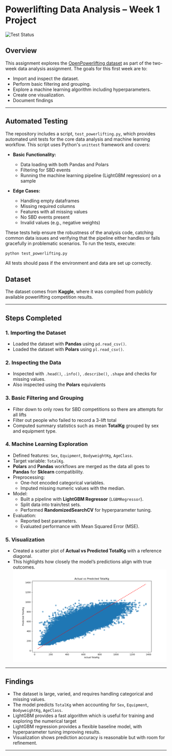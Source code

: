 # Powerlifting Data Analysis – Week 1 Project

![Test Status](https://github.com/chcarlyle/IDS706HW2/actions/workflows/python-tests.yml/badge.svg)

## Overview
This assignment explores the [OpenPowerlifting dataset](https://www.kaggle.com/datasets/open-powerlifting/powerlifting-database) as part of the two-week data analysis assignment. The goals for this first week are to:
- Import and inspect the dataset.
- Perform basic filtering and grouping.
- Explore a machine learning algorithm including hyperparameters.
- Create one visualization.
- Document findings

---

## Automated Testing

The repository includes a script, `test_powerlifting.py`, which provides automated unit tests for the core data analysis and machine learning workflow. This script uses Python's `unittest` framework and covers:

- **Basic Functionality:**
  - Data loading with both Pandas and Polars
  - Filtering for SBD events
  - Running the machine learning pipeline (LightGBM regression) on a sample

- **Edge Cases:**
  - Handling empty dataframes
  - Missing required columns
  - Features with all missing values
  - No SBD events present
  - Invalid values (e.g., negative weights)

These tests help ensure the robustness of the analysis code, catching common data issues and verifying that the pipeline either handles or fails gracefully in problematic scenarios. To run the tests, execute:

```bash
python test_powerlifting.py
```

All tests should pass if the environment and data are set up correctly.

## Dataset
The dataset comes from **Kaggle**, where it was compiled from publicly available powerlifting competition results.

---

## Steps Completed

### 1. Importing the Dataset
- Loaded the dataset with **Pandas** using `pd.read_csv()`.
- Loaded the dataset with **Polars** using `pl.read_csv()`.  

### 2. Inspecting the Data
- Inspected with `.head()`, `.info()`, `.describe()`, `.shape` and checks for missing values.
- Also inspected using the **Polars** equivalents

### 3. Basic Filtering and Grouping
- Filter down to only rows for SBD competitions so there are attempts for all lifts
- Filter out people who failed to record a 3-lift total  
- Computed summary statistics such as mean **TotalKg** grouped by sex and equipment type.

### 4. Machine Learning Exploration
- Defined features: `Sex`, `Equipment`, `BodyweightKg`, `AgeClass`.  
- Target variable: `TotalKg`.
- **Polars** and **Pandas** workflows are merged as the data all goes to **Pandas** for **Sklearn** compatibility. 
- Preprocessing:
  - One-hot encoded categorical variables.
  - Imputed missing numeric values with the median.  
- Model:
  - Built a pipeline with **LightGBM Regressor** (`LGBMRegressor`).  
  - Split data into train/test sets.  
  - Performed **RandomizedSearchCV** for hyperparameter tuning.  
- Evaluation:
  - Reported best parameters.
  - Evaluated performance with Mean Squared Error (MSE).

### 5. Visualization
- Created a scatter plot of **Actual vs Predicted TotalKg** with a reference diagonal.  
- This highlights how closely the model’s predictions align with true outcomes.
 ![PredictedVsActualPlot](PredVActual.png)

---

## Findings
- The dataset is large, varied, and requires handling categorical and missing values.  
- The model predicts `TotalKg` when accounting for `Sex`, `Equipment`, `BodyweightKg`, `AgeClass`.  
- LightGBM provides a fast algorithm which is useful for training and exploring the numerical target
- LightGBM regression provides a flexible baseline model, with hyperparameter tuning improving results.  
- Visualization shows prediction accuracy is reasonable but with room for refinement.

---
